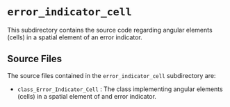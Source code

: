 `error_indicator_cell`
================================================================================

This subdirectory contains the source code regarding angular elements (cells) in a spatial element of an error indicator.

Source Files
--------------------------------------------------------------------------------

The source files contained in the `error_indicator_cell` subdirectory are:

- `class_Error_Indicator_Cell` : The class implementing angular elements (cells) in a spatial element of and error indicator.